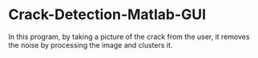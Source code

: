 # Crack-Detection-Matlab-GUI
In this program, by taking a picture of the crack from the user, it removes the noise by processing the image and clusters it.
